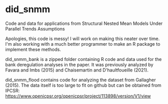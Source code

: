 # did_snmm
Code and data for applications from Structural Nested Mean Models Under Parallel Trends Assumptions

Apologies, this code is messy! I will work on making this neater over time. I'm also working with a much better programmer to make an R package to implement these methods.

did_snmm_bank is a zipped folder containing R code and data used for the bank deregulation analyses in the paper. It was previously analyzed by Favara and Imbs (2015) and Chaisemartin and D'haultfoueille (2021). 

did_snmm_flood contains code for analyzing the dataset from Gallagher (2015). The data itself is too large to fit on github but can be obtained from IPCSR: https://www.openicpsr.org/openicpsr/project/113898/version/V1/view
